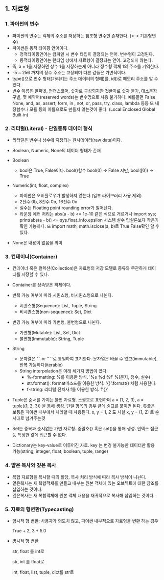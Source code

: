 ## 1. 자료형

### 1. 파이썬의 변수

- 파이썬의 변수는 객체의 주소를 저장하는 참조형 변수만 존재한다. (<-> 기본형변수)
- 파이썬은 동적 타이핑 언어이다.
  - 정적타이핑언어는 컴파일 시 변수 타입이 결정되는 언어. 변수형이 고정된다.
  - 동적타이핑언어는 런타임 상에서 자료형이 결정되는 언어. 고정되지 않는다.
- 즉, a = 1을 저장하면 상수 1을 저장하는게 아니라 정수형 객체 1의 주소를 기억한다.
- -5 ~ 256 까지의 정수 주소는 고정되며 다른 값들은 가변적이다.
- type()으로 변수 형태(가리키는 주소 데이터의 형태)를, id()로 메모리 주소를 알 수 있다.
- 변수 이름은 알파벳, 언더스코어, 숫자로 구성되지만 첫글자로 숫자 불가, 대소문자 구별, 몇 예약어(reserved words)는 변수명으로 사용 불가하다. 예를들면 False. None, and, as, assert, form, in , not, or, pass, try, class, lambda 등등 또 내장함수나 모듈 등의 이름으로도 만들지 않는것이 좋다. (Local Enclosed Global Built-in)



### 2. 리터럴(Literal) - 단일종류 데이터 형식

- 리터럴은 변수나 상수에 지정되는 원시데이터(raw data)이다.

- Boolean, Numeric, None의 데이터 형태가 존재
- Boolean
  - bool은 True, False이다. bool()함수 bool(0) => False 지만, bool([0]) => True
- Numeric(int, float, complex)
  - 파이썬은 오버플로우가 발생하지 않는다.(일부 라이브러리 사용 제외)
  - 2진수 0b, 8진수 0o, 16진수 0x
  - 실수는 Floating point rounding error가 일어난다. 
  - 라운딩 에러 처리는 abs(a - b) <= 1e-10 같은 식으로 거르거나 import sys;	print(abs(a - b)) <= sys.float_info.epsilon 시스템 실수 입실론보다 작은가 확인 가능하다. 또 import math;	math.isclose(a, b)로 True False확인 할 수 있다.
- None은 내용이 없음을 의미



### 3. 컨테이너(Container)

- 컨테이너 혹은 컬렉션(Collection)은 자료형의 저장 모델로 종류와 무관하게 데이터를 저장할 수 있다.
- Container를 상속받은 객체이다.
- 반복 가능 여부에 따라 시퀸스형, 비시퀸스형으로 나뉜다.
  - 시퀸스형(Sequence): List, Tuple, String
  - 비시퀸스형(non-sequence): Set, Dict
- 변경 가능 여부에 따라 가변형, 불변형으로 나뉜다.
  - 가변형(Mutable): List, Set, Dict
  - 불변형(Immutable): String, Tuple



- String
  - 문자열은 ' ' or "  ''로 통일하여 표기한다. 문자열은 바꿀 수 없고(immutable), 반복 가능하다(iterable)
  - String interpolation은 아래 세가지 방법이 있다.
    - %-formatting: %를 이용한 방식. '%s %d %f' %(문자, 정수, 실수)
    - str.format(): format메소드를 이용한 방식. '{}'.format() 처럼 사용한다.
    - f-string: 리터럴 전치사 f를 이용한 방식. f'{}'

- Tuple은 순서를 가지는 불변 자료형. 소괄호로 표현하며 a = (1, 2, 3), a = tuple((1, 2, 3)) 을 통해 생성. 단일 항목의 경우 끝에 쉼표를 붙이면 된다. 튜플은 보통은 파이썬 내부에서 처리할 때 사용된다. x, y = 1, 2 도 사실 x, y = (1, 2) 로 순서대로 넘겨주는것
- Set는 중복과 순서없는 가변 자료형. 중괄호{} 혹은 set()을 통해 생성. 인덱스 접근 등 특정한 값에 접근할 수 없다.

- Dictionary는 key-value로 이루어진 자료. key 는 변경 불가능한 데이터만 활용 가능(string, integer, float, boolean, tuple, range)



### 4. 얕은 복사와 깊은 복사

- 복합 자료형을 복사할 때의 할당, 복사 처리 방식에 따라 복사 방식이 나뉜다.
- 얕은복사는 새 복합객체를 만들고 내부는 원본 객체에 있는 오브젝트에 대한 참조를 삽입하는 것이다.
- 깊은복사는 새 복합객체에 원본 객체 내용을 재귀적으로 복사해 삽입하는 것이다.



### 5. 자료의 형변환(Typecasting)

- 암시적 형 변환: 사용자가 의도치 않고, 파이썬 내부적으로 자료형을 변환 하는 경우

  True + 2, 3 + 5.0

- 명시적 형 변환

  str, float 를 int로

  str, int 를 float로

  int, float, list, tuple, dict를 str로